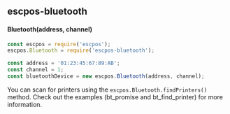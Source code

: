 
## escpos-bluetooth

#### Bluetooth(address, channel)
```javascript
const escpos = require('escpos');
escpos.Bluetooth = require('escpos-bluetooth');

const address = '01:23:45:67:89:AB';
const channel = 1;
const bluetoothDevice = new escpos.Bluetooth(address, channel);
```
You can scan for printers using the `escpos.Bluetooth.findPrinters()` method. Check out the examples (bt_promise and bt_find_printer) for more information.
